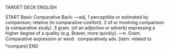 TARGET DECK
ENGLISH

START
Basic
Comparative
Back: —adj. 1 perceptible or estimated by comparison; relative (in comparative comfort). 2 of or involving comparison (a comparative study). 3 gram. (of an adjective or adverb) expressing a higher degree of a quality (e.g. Braver, more quickly). —n. Gram. Comparative expression or word.  comparatively adv. [latin: related to *compare]
END
